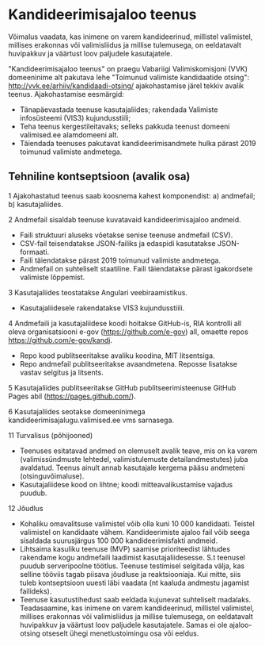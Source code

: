 # Kandideerimisajaloo teenus

Võimalus vaadata, kas inimene on varem kandideerinud, millistel valimistel, millises erakonnas või valimisliidus ja millise tulemusega, on eeldatavalt huvipakkuv ja väärtust loov paljudele kasutajatele.

"Kandideerimisajaloo teenus" on praegu Vabariigi Valimiskomisjoni (VVK) domeeninime alt pakutava lehe "Toimunud valimiste kandidaatide otsing": http://vvk.ee/arhiiv/kandidaadi-otsing/ ajakohastamise järel tekkiv avalik teenus. Ajakohastamise eesmärgid:
- Tänapäevastada teenuse kasutajaliides; rakendada Valimiste infosüsteemi (VIS3) kujundusstiili;
- Teha teenus kergestileitavaks; selleks pakkuda teenust domeeni valimised.ee alamdomeeni alt.
- Täiendada teenuses pakutavat kandideerimisandmete hulka pärast 2019 toimunud valimiste andmetega.

## Tehniline kontseptsioon (avalik osa)

1  Ajakohastatud teenus saab koosnema kahest komponendist: a) andmefail; b) kasutajaliides.

2  Andmefail sisaldab teenuse kuvatavaid kandideerimisajaloo andmeid.
- Faili struktuuri aluseks võetakse senise teenuse andmefail (CSV).
- CSV-fail teisendatakse JSON-failiks ja edaspidi kasutatakse JSON-formaati.
- Faili täiendatakse pärast 2019 toimunud valimiste andmetega.
- Andmefail on suhteliselt staatiline. Faili täiendatakse pärast igakordsete valimiste lõppemist.

3  Kasutajaliides teostatakse Angulari veebiraamistikus.
- Kasutajaliidesele rakendatakse VIS3 kujundusstiili.

4  Andmefaili ja kasutajaliidese koodi hoitakse GitHub-is, RIA kontrolli all oleva organisatsiooni e-gov (https://github.com/e-gov) all, omaette repos https://github.com/e-gov/kandi.
- Repo kood publitseeritakse avaliku koodina, MIT litsentsiga.
- Repo andmefail publitseeritakse avaandmetena. Reposse lisatakse vastav selgitus ja litsents.

5  Kasutajaliides publitseeritakse GitHub publitseerimisteenuse GitHub Pages abil (https://pages.github.com/).

6  Kasutajaliides seotakse domeeninimega kandideerimisajalugu.valimised.ee vms sarnasega.

11  Turvalisus (põhijooned)
- Teenuses esitatavad andmed on olemuselt avalik teave, mis on ka varem (valimissündmuste lehtedel, valimistulemuste detailandmestutes) juba avaldatud. Teenus ainult annab kasutajale kergema pääsu andmeteni (otsinguvõimaluse).
- Kasutajaliidese kood on lihtne; koodi mitteavalikustamise vajadus puudub.

12  Jõudlus
- Kohaliku omavalitsuse valimistel võib olla kuni 10 000 kandidaati. Teistel valimistel on kandidaate vähem. Kandideerimiste ajaloo fail võib seega sisaldada suurusjärgus 100 000 kandideerimisfakti andmeid.
- Lihtsaima kasuliku teenuse (MVP) saamise prioriteedist lähtudes rakendame kogu andmefaili laadimist kasutajaliidesesse. S.t teenusel puudub serveripoolne töötlus. Teenuse testimisel selgitada välja, kas selline tööviis tagab piisava jõudluse ja reaktsiooniaja. Kui mitte, siis tuleb kontseptsioon uuesti läbi vaadata (nt kaaluda andmestu jagamist failideks).
- Teenuse kasutustihedust saab eeldada kujunevat suhteliselt madalaks. Teadasaamine, kas inimene on varem kandideerinud, millistel valimistel, millises erakonnas või valimisliidus ja millise tulemusega, on eeldatavalt huvipakkuv ja väärtust loov paljudele kasutajatele. Samas ei ole ajaloo-otsing otseselt ühegi menetlustoimingu osa või eeldus.
